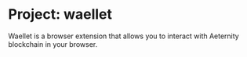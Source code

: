 # Project: waellet

Waellet is a browser extension that allows you to interact with Aeternity blockchain in your browser.
